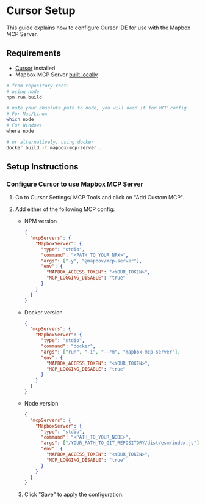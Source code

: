# Cursor Setup

This guide explains how to configure Cursor IDE for use with the Mapbox MCP Server.

## Requirements

- [Cursor](https://www.cursor.com/) installed
- Mapbox MCP Server [built locally](../README.md#Inspecting-server)

```sh
# from repository root:
# using node
npm run build

# note your absolute path to node, you will need it for MCP config
# For Mac/Linux
which node
# For Windows
where node

# or alternatively, using docker
docker build -t mapbox-mcp-server .
```

## Setup Instructions

### Configure Cursor to use Mapbox MCP Server

1. Go to Cursor Settings/ MCP Tools and click on "Add Custom MCP".
2. Add either of the following MCP config:

   - NPM version
     ```json
     {
       "mcpServers": {
         "MapboxServer": {
           "type": "stdio",
           "command": "<PATH_TO_YOUR_NPX>",
           "args": ["-y", "@mapbox/mcp-server"],
           "env": {
             "MAPBOX_ACCESS_TOKEN": "<YOUR_TOKEN>",
             "MCP_LOGGING_DISABLE": "true"
           }
         }
       }
     }
     ```
   - Docker version
     ```json
     {
       "mcpServers": {
         "MapboxServer": {
           "type": "stdio",
           "command": "docker",
           "args": ["run", "-i", "--rm", "mapbox-mcp-server"],
           "env": {
             "MAPBOX_ACCESS_TOKEN": "<YOUR_TOKEN>",
             "MCP_LOGGING_DISABLE": "true"
           }
         }
       }
     }
     ```
   - Node version
     ```json
     {
       "mcpServers": {
         "MapboxServer": {
           "type": "stdio",
           "command": "<PATH_TO_YOUR_NODE>",
           "args": ["/YOUR_PATH_TO_GIT_REPOSITORY/dist/esm/index.js"],
           "env": {
             "MAPBOX_ACCESS_TOKEN": "<YOUR_TOKEN>",
             "MCP_LOGGING_DISABLE": "true"
           }
         }
       }
     }
     ```

   3. Click "Save" to apply the configuration.
